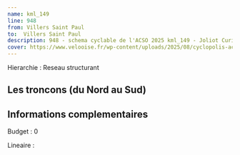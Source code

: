 ```yaml
---
name: kml_149 
line: 948
from: Villers Saint Paul
to:  Villers Saint Paul
description: 948 - schema cyclable de l'ACSO 2025 kml_149 - Joliot Curie Montataire
cover: https://www.velooise.fr/wp-content/uploads/2025/08/cyclopolis-acso-948.jpg
---
```

Hierarchie : Reseau structurant


## Les troncons (du Nord au Sud)

## Informations complementaires

Budget  : 0 

Lineaire :

